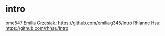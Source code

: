 # intro
bme547
Emilia Grzesiak: https://github.com/emiliag345/Intro
Rhianne Hsu: https://github.com/rhhsu/Intro
